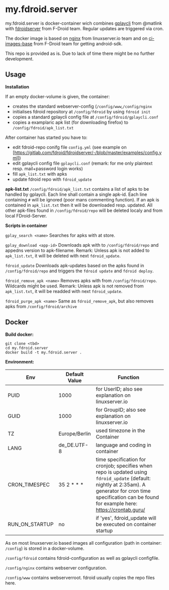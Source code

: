 my.fdroid.server
================

my.fdroid.server is docker-container wich combines [gplaycli](https://github.com/matlink/gplaycli) from @matlink with [fdroidserver](https://gitlab.com/fdroid/fdroidserver) from F-Droid team.
Regular updates are triggered via cron.

The docker image is based on [nginx](https://docs.linuxserver.io/images/docker-nginx)  from linuxserver.io team and on [ci-images-base](https://gitlab.com/fdroid/ci-images-base) from F-Droid team for getting android-sdk.

This repo is provided as is. Due to lack of time there might be no further development.

Usage
-----

**Installation**

If an empty docker-volume is given, the container:
* creates the standard webserver-config (`/config/www`,`/config/nginx`
* initialises fdroid repository at `/config/fdroid` by using `fdroid init`
* copies a standard gplaycli config file at `/config/fdroid/gplaycli.conf`
* copies a examplaric apk list (for downloading firefox) to `/config/fdroid/apk_list.txt`

After container has started you have to:
* edit fdroid-repo conifg file `config.yml` (see example on [https://gitlab.com/fdroid/fdroidserver/-/blob/master/examples/config.yml])
* edit gplaycli config file `gplaycli.conf` (remark: for me only plaintext resp. mail+password  login works)
* fill `apk_list.txt` with apks
* update fdroid repo with `fdroid_update`

**apk-list.txt**
`/config/fdroid/apk_list.txt` contains a list of apks to be handled by gplaycli. Each line shall contain a single apk-id. Each line containing `#` will be ignored (poor mans commenting function).
If an apk is contained in `apk_list.txt` then it will be downloaded resp. updated. All other apk-files found in `/config/fdroid/repo` will be deleted localy and from local FDroid-Server.

**Scripts in container**

`gplay_search <name>`
Searches for apks with <name> at store.

`gplay_download <app-id>`
Downloads apk with <app-id> to `/config/fdroid/repo` and appedns version to apk-filename. Remark: Unless apk is not added to `apk_list.txt`, it will be deleted with next `fdroid_update`.

`fdroid_update`
Downloads apk-updates based on the apks found in `/config/fdroid/repo` and  triggers the `fdroid update` and `fdroid deploy`.

`fdroid_remove_apk <name>`
Removes apks with <name> from `/config/fdroid/repo`. Wildcards might be used. Remark: Unless apk is not removed from `apk_list.txt`, it will be readded with next `fdroid_update`.

`fdroid_purge_apk <name>`
Same as `fdroid_remove_apk`, but also removes apks from `/config/fdroid/archive`


Docker
------

**Build docker:**

````
git clone <tbd>
cd my.fdroid.server
docker build -t my.fdroid.server .
````

**Environment:**


| Env                 | Default Value       | Function        |
| -----------------   | --------------      | --------------- |
| PUID                | 1000                | for UserID; also see explanation on linuxserver.io| 
| GUID                | 1000                | for GroupID; also see explanation on linuxserver.io| 
| TZ                  | Europe/Berlin       | used timezone in the Container |
| LANG                | de_DE.UTF-8         | language and coding in container |
| CRON_TIMESPEC       | 35 2 * * *          | time specification for cronjob; specifies when repo is updated using `fdroid_update` (default: nightly at 2:35am). A generator for cron time specification can be found for example here: https://crontab.guru/| 
| RUN_ON_STARTUP      | no                  | if 'yes', fdroid_update will be executed on container startup


As on most linuxserver.io based images all configuration (path in container: `/config`) is stored in a docker-volume. 

`/config/fdroid` contains fdroid-configuration as well as gplaycli configfile.

`/config/nginx` contains webserver configuration.

`/config/www` contains webserverroot. fdroid usually copies the repo files here.


